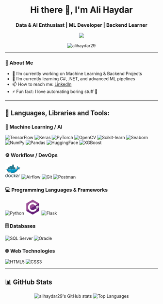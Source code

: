 <h1 align="center">Hi there 👋, I'm Ali Haydar</h1>
<h3 align="center">Data & AI Enthusiast | ML Developer | Backend Learner</h3>

<p align="center">
  <img src="https://media.giphy.com/media/hvRJCLFzcasrR4ia7z/giphy.gif" width="40"/>
</p>

<p align="center">
  <img src="https://komarev.com/ghpvc/?username=alihaydar29&label=Profile%20views&color=0e75b6&style=flat" alt="alihaydar29" />
</p>

---

### 🧾 About Me
- 🔭 I’m currently working on Machine Learning & Backend Projects
- 🌱 I’m currently learning C#, .NET, and advanced ML pipelines
- 📫 How to reach me: [LinkedIn](https://www.linkedin.com/in/alihaydar29) <!-- (eklediysen link verilebilir) -->
- ⚡ Fun fact: I love automating boring stuff 🤖

---

## 🧠 Languages, Libraries and Tools:

### 🧠 Machine Learning / AI
<p align="left">
  <img src="https://www.vectorlogo.zone/logos/tensorflow/tensorflow-icon.svg" width="50" alt="TensorFlow"/>
  <img src="https://upload.wikimedia.org/wikipedia/commons/c/c9/Keras_Logo.jpg" width="50" alt="Keras"/>
  <img src="https://www.vectorlogo.zone/logos/pytorch/pytorch-icon.svg" width="50" alt="PyTorch"/>
  <img src="https://www.vectorlogo.zone/logos/opencv/opencv-icon.svg" width="50" alt="OpenCV"/>
  <img src="https://upload.wikimedia.org/wikipedia/commons/0/05/Scikit_learn_logo_small.svg" width="50" alt="Scikit-learn"/>
  <img src="https://seaborn.pydata.org/_static/logo-wide-lightbg.svg" width="70" alt="Seaborn"/>
  <img src="https://upload.wikimedia.org/wikipedia/commons/3/31/NumPy_logo_2020.svg" width="60" alt="NumPy"/>
  <img src="https://upload.wikimedia.org/wikipedia/commons/e/ed/Pandas_logo.svg" width="50" alt="Pandas"/>
  <img src="https://huggingface.co/datasets/huggingface/brand-assets/resolve/main/hf-logo.svg" width="60" alt="HuggingFace"/>
  <img src="https://upload.wikimedia.org/wikipedia/commons/6/69/XGBoost_logo.png" width="50" alt="XGBoost"/>
</p>

### ⚙️ Workflow / DevOps
<p align="left">
  <img src="https://raw.githubusercontent.com/devicons/devicon/master/icons/docker/docker-original-wordmark.svg" width="50" alt="Docker"/>
  <img src="https://upload.wikimedia.org/wikipedia/commons/d/de/AirflowLogo.png" width="50" alt="Airflow"/>
  <img src="https://www.vectorlogo.zone/logos/git-scm/git-scm-icon.svg" width="50" alt="Git"/>
  <img src="https://www.vectorlogo.zone/logos/getpostman/getpostman-icon.svg" width="50" alt="Postman"/>
</p>

### 💻 Programming Languages & Frameworks
<p align="left">
  <img src="https://upload.wikimedia.org/wikipedia/commons/c/c3/Python-logo-notext.svg" width="50" alt="Python"/>
  <img src="https://raw.githubusercontent.com/devicons/devicon/master/icons/csharp/csharp-original.svg" width="50" alt="C#"/>
  <img src="https://cdn.worldvectorlogo.com/logos/flask.svg" width="50" alt="Flask"/>
</p>

### 🗄️ Databases
<p align="left">
  <img src="https://www.svgrepo.com/show/303229/microsoft-sql-server-logo.svg" width="50" alt="SQL Server"/>
  <img src="https://upload.wikimedia.org/wikipedia/commons/5/50/Oracle_logo.svg" width="60" alt="Oracle"/>
</p>

### 🌐 Web Technologies
<p align="left">
  <img src="https://www.vectorlogo.zone/logos/w3_html5/w3_html5-icon.svg" width="50" alt="HTML5"/>
  <img src="https://www.vectorlogo.zone/logos/w3_css/w3_css-icon.svg" width="50" alt="CSS3"/>
</p>

---

## 📊 GitHub Stats

<p align="center">
  <img height="180em" src="https://github-readme-stats.vercel.app/api?username=alihaydar29&show_icons=true&count_private=true&hide=contribs,issues&theme=default" alt="alihaydar29's GitHub stats"/>
  <img height="180em" src="https://github-readme-stats.vercel.app/api/top-langs/?username=alihaydar29&layout=compact&hide=html,css&theme=default" alt="Top Languages"/>
</p>

